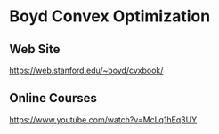 <!--
 * @Author      : Siyuan Shen
 * @Date        : 2020-01-10 12:49:55
 * @LastEditTime: 2020-01-10 12:51:14
 * @Description : Online Resources
 -->
# Boyd Convex Optimization

## Web Site
https://web.stanford.edu/~boyd/cvxbook/

## Online Courses
https://www.youtube.com/watch?v=McLq1hEq3UY